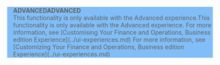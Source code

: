 <blockquote STYLE="background: #81BEF7;border-left:None"><span data-ttu-id="80f81-101"><b>ADVANCED</b></span><span class="sxs-lookup"><span data-stu-id="80f81-101"><b>ADVANCED</b></span></span><br /><span data-ttu-id="80f81-102">This functionality is only available with the Advanced experience.</span><span class="sxs-lookup"><span data-stu-id="80f81-102">This functionality is only available with the Advanced experience.</span></span> <span data-ttu-id="80f81-103">For more information, see [Customising Your Finance and Operations, Business edition Experience](../ui-experiences.md) </span><span class="sxs-lookup"><span data-stu-id="80f81-103">For more information, see [Customizing Your Finance and Operations, Business edition  Experience](../ui-experiences.md) </span></span></blockquote>
